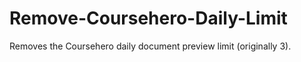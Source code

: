 # Remove-Coursehero-Daily-Limit
 Removes the Coursehero daily document preview limit (originally 3). 
